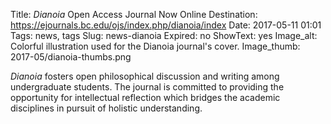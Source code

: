 Title: <em>Dianoia</em> Open Access Journal Now Online 
Destination: https://ejournals.bc.edu/ojs/index.php/dianoia/index
Date: 2017-05-11 01:01 
Tags: news, tags 
Slug: news-dianoia
Expired: no
ShowText: yes
Image_alt: Colorful illustration used for the Dianoia journal's cover.
Image_thumb: 2017-05/dianoia-thumbs.png

<em>Dianoia</em> fosters open philosophical discussion and writing among undergraduate students. The journal is committed to providing the opportunity for intellectual reflection which bridges the academic disciplines in pursuit of holistic understanding.